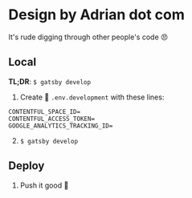 # Design by Adrian dot com

It's rude digging through other people's code 😠

## Local

**TL;DR**: `$ gatsby develop`

1) Create 📄 `.env.development` with these lines:

```env
CONTENTFUL_SPACE_ID=
CONTENTFUL_ACCESS_TOKEN=
GOOGLE_ANALYTICS_TRACKING_ID=
```

2) `$ gatsby develop`

## Deploy

1) Push it good 👊
